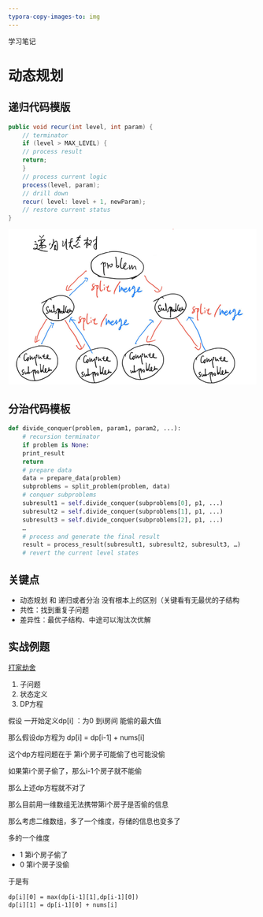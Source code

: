 ```yaml
---
typora-copy-images-to: img
---
```


学习笔记

# 动态规划  

## 递归代码模版

```java
public void recur(int level, int param) {
    // terminator
    if (level > MAX_LEVEL) {
    // process result
    return;
    }
    // process current logic
    process(level, param);
    // drill down
    recur( level: level + 1, newParam);
    // restore current status
}
```

![image-20200802212401547](https://github.com/xumingze2014/algorithm011-class01/blob/master/Week_06/img/image-20200802212401547.png?raw=true)



## 分治代码模板

```python
def divide_conquer(problem, param1, param2, ...):
	# recursion terminator
	if problem is None:
	print_result
	return
	# prepare data
	data = prepare_data(problem)
	subproblems = split_problem(problem, data)
	# conquer subproblems
	subresult1 = self.divide_conquer(subproblems[0], p1, ...)
	subresult2 = self.divide_conquer(subproblems[1], p1, ...)
	subresult3 = self.divide_conquer(subproblems[2], p1, ...)
	…
	# process and generate the final result
	result = process_result(subresult1, subresult2, subresult3, …)
	# revert the current level states
```

## 关键点  

- 动态规划 和 递归或者分治 没有根本上的区别（关键看有无最优的子结构  
- 共性：找到重复子问题  
- 差异性：最优子结构、中途可以淘汰次优解  



## 实战例题

[打家劫舍](https://leetcode-cn.com/problems/house-robber/)

1. 子问题
2. 状态定义
3. DP方程

假设 一开始定义dp[i] ：为0 到i房间 能偷的最大值

那么假设dp方程为 dp[i] = dp[i-1] + nums[i]

这个dp方程问题在于 第i个房子可能偷了也可能没偷

如果第i个房子偷了，那么i-1个房子就不能偷 

那么上述dp方程就不对了

那么目前用一维数组无法携带第i个房子是否偷的信息

那么考虑二维数组，多了一个维度，存储的信息也变多了

多的一个维度 

- 1 第i个房子偷了
- 0 第i个房子没偷

于是有

```
dp[i][0] = max(dp[i-1][1],dp[i-1][0])
dp[i][1] = dp[i-1][0] + nums[i]
```

 